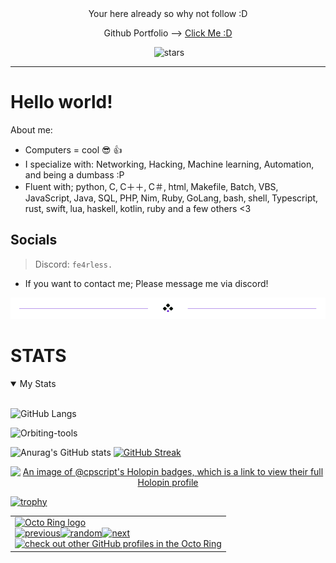
<div align=center>    
Your here already so why not follow :D

Github Portfolio --> <a href="https://cpscript.github.io/CPScript/">Click Me :D</a>

<div align=center>    


<img src="https://komarev.com/ghpvc/?username=CPScript&style=flat-square&color=blue" alt=""/>
<img src="https://img.shields.io/github/stars/CPScript?label=Stars" alt="stars">

</div>




---
<div align="left">     


# Hello world! 


About me:


* Computers = cool 😎 👍 
* I specialize with: Networking, Hacking, Machine learning, Automation, and being a dumbass :P
* Fluent with; python‚ C‚ C＋＋‚ C＃‚ html‚ Makefile‚ Batch‚ VBS‚ JavaScript‚ Java‚ SQL‚ PHP‚ Nim‚ Ruby‚ GoLang‚ bash‚ shell‚ Typescript‚ rust‚ swift‚ lua‚ haskell‚ kotlin‚ ruby and a few others <3

## Socials

> Discord: `fe4rless.`  

* If you want to contact me; Please message me via discord!

 
<div align="center">
  <img src="divider2.png" alt="divider"/>
</div> 

<div align="left">

# STATS    
<details open>
<summary>My Stats</summary>
<br>
           
<div align=left>    

![GitHub Langs](https://github-readme-stats.vercel.app/api/top-langs/?username=CPScript&layout=compact&theme=blue-green)

</div>

<p align="left">
    <img width="500" src="https://github-profile-summary-cards.vercel.app/api/cards/profile-details?username=CPScript&theme=monokai" alt="Orbiting-tools">
</p>

<div align=left>    

![Anurag's GitHub stats](https://github-readme-stats.vercel.app/api?username=CPScript&show_icons=true&theme=synthwave) [![GitHub Streak](https://github-readme-streak-stats.herokuapp.com?user=CPScript&theme=hacker&date_format=M%20j%5B%2C%20Y%5D)](https://git.io/streak-stats)

</div>

<div align=center>    

[![An image of @cpscript's Holopin badges, which is a link to view their full Holopin profile](https://holopin.me/cpscript)](https://holopin.io/@cpscript)
</div>

<div align=left>    

[![trophy](https://github-profile-trophy.vercel.app/?username=CPScript)](https://github.com/CPScript/github-profile-trophy)
</div>


</details>

<div align=left>

<table><tbody><tr><td><a href="https://octo-ring.com/"><img src="https://octo-ring.com/static/img/widget/top.png" width="99%" alt="Octo Ring logo" align="top"></a><br><a href="https://octo-ring.com/p/CPScript/prev"><img src="https://octo-ring.com/static/img/widget/prev.png" width="33%" alt="previous" align="top" title="previous profile"></a><a href="https://octo-ring.com/p/CPScript/random"><img src="https://octo-ring.com/static/img/widget/random.png" width="33%" alt="random" align="top" title="random profile"></a><a href="https://octo-ring.com/p/CPScript/next"><img src="https://octo-ring.com/static/img/widget/next.png" width="33%" alt="next" align="top" title="next profile"></a><br><a href="https://octo-ring.com/"><img src="https://octo-ring.com/static/img/widget/bottom.png" width="99%" alt="check out other GitHub profiles in the Octo Ring" align="top"></a></td></tr></tbody></table>


